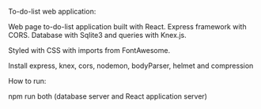 To-do-list web application:

Web page to-do-list application built with React. Express framework with CORS. Database with Sqlite3 and queries with Knex.js.

Styled with CSS with imports from FontAwesome.

Install express, knex, cors, nodemon, bodyParser, helmet and compression

How to run:

npm run both (database server and React application server)